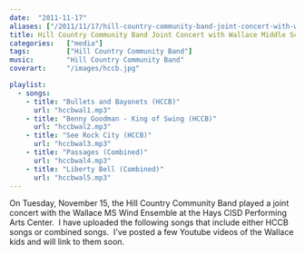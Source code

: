 ```yaml
---
date:  "2011-11-17"
aliases: ["/2011/11/17/hill-country-community-band-joint-concert-with-wallace-middle-school-2011/"]
title: Hill Country Community Band Joint Concert with Wallace Middle School 2011
categories:   ["media"]
tags:         ["Hill Country Community Band"]
music:        "Hill Country Community Band"
coverart:     "/images/hccb.jpg"

playlist:
  - songs:
    - title: "Bullets and Bayonets (HCCB)"
      url: "hccbwal1.mp3"
    - title: "Benny Goodman - King of Swing (HCCB)"
      url: "hccbwal2.mp3"
    - title: "See Rock City (HCCB)"
      url: "hccbwal3.mp3"
    - title: "Passages (Combined)"
      url: "hccbwal4.mp3"
    - title: "Liberty Bell (Combined)"
      url: "hccbwal5.mp3" 
---
```

On Tuesday, November 15, the Hill Country Community Band played a joint concert with the Wallace MS Wind Ensemble at the Hays CISD Performing Arts Center.  I have uploaded the following songs that include either HCCB songs or combined songs.  I've posted a few Youtube videos of the Wallace kids and will link to them soon.
